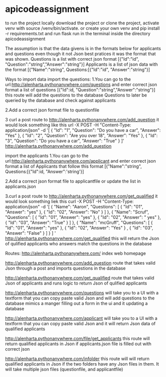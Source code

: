 # apicodeassignment
to run the project locally download the project or clone the project, activate venv with source /venv/bin/activate. or create your own venv and pip install -r requirements.txt and run flask run in the terminal inside the directory apicodeassignment

The assumption is that the data givens is in the formats below for applicants and questions even though it not Json best pratices it was the format that was shown.
Questions is a list with correct json format [{"Id":"id", "Question":"string","Answer":"string"}]
Applicants is a list of json data with the format [{"Name":"string", Questions:[{"Id":"id", "Answer":"string"}]

Ways to import data
import the questions:
1.You can go to the url:http://alenharta.pythonanywhere.com/questions and enter correct json format a list of questions [{"Id":id, "Question":"string","Answer":"string"}] this route will add the questions to the database Questions to later be queried by the database and check against applicants

2.Add a correct json format file to  questionfile 

3 curl a post route to http://alenharta.pythonanywhere.com/add_question it would look something like this url -X POST -H "Content-Type: application/json" -d '[
  {
    "Id": "1",
    "Question": "Do you have a car",
    "Answer": "Yes"
  },
  {
    "Id": "2",
    "Question": "Are you over 18",
    "Answer": "Yes"
  },
  {
    "Id": "3",
    "Question": "Do you have a car",
    "Answer": "True"
  }
]' http://alenharta.pythonanywhere.com/add_question

import the applicants
1.You can go to the url:http://alenharta.pythonanywhere.com/applicant and enter correct json format a list of Applicants that follow this format  [{"Name":"string", Questions:[{"Id":id, "Answer":'string'}]

2.Add a correct json format file to applicantfile or update the list in applicants.json

3.curl a post route to http://alenharta.pythonanywhere.com/get_qualified it would look something liek this curl -X POST -H "Content-Type: application/json" 
    -d '[
  {
    "Name": "Aaron",
    "Questions": [
      {
        "Id": "01",
        "Answer": "yes"
      },
      {
        "Id": "02",
        "Answer": "No"
      }
    ]
  },
  {
    "Name": "Scruf",
    "Questions": [
      {
        "Id": "01",
        "Answer": "yes"
      },
      {
        "Id": "02",
        "Answer": " yes"
      },
      {
        "Id": "03",
        "Answer": "True"
      }
    ]
  },
    {
    "Name": "mcGruff",
    "Questions": [
      {
        "Id": "01",
        "Answer": "yes"
      },
      {
        "Id": "02",
        "Answer": "Yes"
      }
      ,
      {
        "Id": "03",
        "Answer": "False"
      }
    ]
  }
 ] 
' http://alenharta.pythonanywhere.com/get_qualified
this will return the Json of qulified applicants who answers match the questions in the database

Routes:
http://alenharta.pythonanywhere.com/ index web homepage

http://alenharta.pythonanywhere.com/add_question route that takes valid Json through a post and imports questions in the database

http://alenharta.pythonanywhere.com/get_qualified route that takes valid Json of applicants and runs logic to return Json of qulified applicants

http://alenharta.pythonanywhere.com/questions will take you to a UI with a textform that you can copy paste valid Json and will add questions to the database mimics a manger filling out a form in the ui and it updating a database

http://alenharta.pythonanywhere.com/applicant will take you to a UI with a textform that you can copy paste valid Json and it will return Json data of qualified applicants

http://alenharta.pythonanywhere.com/file/get_applicants this route will return qualified applicants in Json if applicants.json file is filled out with correct json

http://alenharta.pythonanywhere.com/infolder this route will will return qualified applicants in Json if the two folders have any Json files in them. It will take multiple json files (questionfile, and applicantfile)
  
